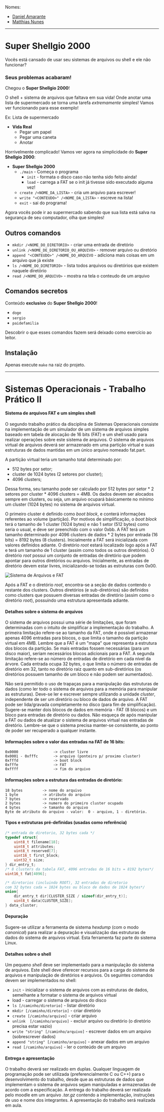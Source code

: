 Nomes:

* [Daniel Amarante](https://github.com/amarantedaniel)
* [Matthias Nunes](https://github.com/execb5)

---

# Super Shellgio 2000

Vocês está cansado de usar seu sistemas de arquivos ou shell e ele não
funcionar?

### Seus problemas acabaram!

Chegou o **Super Shellgio 2000**!

O shell + sistema de arquivos que faltava em sua vida! Onde anotar uma lista de
supermercado se torna uma tarefa *extremamente* simples! Vamos ver funcionando
para esse exemplo!

Ex: Lista de supermercado

* **Vida Real**
	* Pegar um papel
	* Pegar uma caneta
	* Anotar

Horrivelmente complicado! Vamos ver agora na simplicidade do **Super Shellgio
2000**:

* **Super Shellgio 2000**
	* `./main` - Começa o programa
		* `init` - formata o disco caso não tenha sido feito ainda!
		* `load` - carrega a FAT se o init já tivesse sido executado alguma vez!
	* `create /<NOME_DA_LISTA>` - cria um arquivo para escrever!
	* `write "<CONTEUDO>" /<NOME_DA_LISTA>` - escreve na lista!
	* `exit` - sai do programa!

Agora vocês pode ir ao supermercado sabendo que sua lista está salva na
segurança de seu computador, olha que simples!

## Outros comandos

* `mkdir /<NOME_DO_DIRETORIO>` - criar uma entrada de diretório
* `unlink /<NOME_DE_DIRETORIO_OU_ARQUIVO>` - remover arquivo ou diretório
* `append "<CONTEUDO>" /<NOME_DO_ARQUIVO` - adiciona mais coisas em um arquivo
	que já existe
* `ls /<NOME_DO_DIRETORIO>`  - lista todos arquivos ou diretórios que existem
	naquele diretório
* `read /<NOME_DO_ARQUIVO>` - mostra na tela o conteudo de um arquivo

## Comandos secretos

Conteúdo **exclusivo** do **Super Shellgio 2000**!

* `doge`
* `sergio`
* `paidefamilia`

Descobrir o que esses comandos fazem será deixado como exercício ao leitor.

## Instalação

Apenas execute `make` na raiz do projeto.

---

# Sistemas Operacionais - Trabalho Prático II

#### Sistema de arquivos FAT e um simples shell

O segundo trabalho prático da disciplina de Sistemas Operacionais consiste na
implementação de um simulador de um sistema de arquivos simples baseado em
tabela de alocação de 16 bits (FAT) e um shell usado para realizar operações
sobre este sistema de arquivos.  O sistema de arquivos virtual de arquivos
deverá ser armazenado em uma partição virtual e suas estruturas de dados
mantidas em um único arquivo nomeado fat.part.

A partição virtual teria um tamanho total determinado por:
* 512 bytes por setor;
* cluster de 1024 bytes (2 setores por cluster);
* 4096 clusters;

Dessa forma, seu tamanho pode ser calculado por 512 bytes por setor * 2 setores
por cluster * 4096 clusters = 4MB. Os dados devem ser alocados sempre em
clusters, ou seja, um arquivo ocupará básicamente no mínimo um cluster (1024
bytes) no sistema de arquivos virtual.

O primeiro cluster é definido como *boot block*, e conterá informações
referentes ao volume (partição).  Por motivos de simplificação, o *boot block*
terá o tamanho de 1 cluster (1024 bytes) e não 1 setor (512 bytes) como seria o
usual,  e  deve  ser  preenchido  com  o  valor  0xbb.   A  FAT  terá  um
tamanho determinado por 4096 clusters de dados * 2 bytes por entrada (16 bits) =
8192  bytes  (8  clusters).   Inicialmente  a  FAT  será  inicializada  com
valores definidos adiante.  O diretório *root* estará localizado logo após a FAT
e terá um tamanho de 1 cluster (assim como todos os outros diretórios).  O
diretório *root* possui um conjunto de entradas de diretório que podem apontar
para outros diretórios ou arquivos.  Inicialmente, as entradas de diretório
devem estar livres, inicializando-se todas as estruturas com 0x00.

![Sistema de Arquivos e FAT](https://raw.githubusercontent.com/execb5/shellgio/master/data/fat.png)

Após a FAT e o diretório *root*, encontra-se a seção de dados contendo o
restante dos clusters. Outros diretórios (e sub-diretórios) são definidos como
clusters que possuem diversas entradas de diretório (assim como o diretório
*root*), possuindo uma estrutura apresentada adiante.

#### Detalhes sobre o sistema de arquivos

O sistema de arquivos possui uma série de limitações, que foram determinadas com
o intuito de simplificar a implementação do trabalho.  A primeira limitação
refere-se ao tamanho da FAT, onde é possível armazenar apenas 4096 entradas para
blocos,  o que limita o tamanho da partição virtual em 4MB. Lembre que a FAT é
um "mapa" que representa a estrutura dos blocos da partição.  Se mais entradas
fossem necessárias (para um disco maior), seriam necessários blocos adicionais
para a FAT. A segunda limitação refere-se ao número de entradas de diretório em
cada nível da árvore.  Cada entrada ocupa 32 bytes, o que limita o número de
entradas de diretório em 32, tanto no diretório raiz quanto em sub-diretórios
(os diretórios possuem tamanho de um bloco e não podem ser aumentados).

Não será permitido o uso de trapaças para a manipulação das estruturas de dados
(como ler todo o sistema de arquivos para a memória para manipular as
estruturas). Deve-se ler e escrever sempre utilizando a unidade *cluster*,
independente  de  ser  um  diretório  ou  bloco  de  dados  de  arquivo.   A
FAT pode ser lida/gravada completamente no disco (para fim de simplificação).
Sugere-se manter dois blocos de dados em memória - FAT (8 blocos) e um bloco
para entradas de diretório ou dados.  Não esqueça de após manipular a FAT ou
dados de atualizar o sistema de arquivos virtual nas entradas de diretório.
Lembre-se que o sistema precisa manter-se consistente, ao ponto de poder ser
recuperado a qualquer instante.

#### Informações sobre o valor das entradas na FAT de 16 bits:
```
0x0000                -> cluster livre
0x0001 - 0xfffc       -> arquivo (ponteiro p/ proximo cluster)
0xfffd                -> boot block
0xfffe                -> FAT
0xffff                -> fim do arquivo
```

#### Informações sobre a estrutura das entradas de diretório:
```
18 bytes         -> nome do arquivo
1 byte           -> atributo do arquivo
7 bytes          -> reservado
2 bytes          -> numero do primeiro cluster ocupado
4 bytes          -> tamanho do arquivo
Byte de atributo do arquivo - valor:  0 - arquivo, 1 - diretório.
```

#### Tipos e estruturas pré-definidas (usadas como referência)
```C
/* entrada de diretorio, 32 bytes cada */
typedef struct{
	uint8_t filename[18];
	uint8_t attributes;
	uint8_t reserved[7];
	uint16_t first_block;
	uint32_t size;
} dir_entry_t;
/* 8 clusters da tabela FAT, 4096 entradas de 16 bits = 8192 bytes*/
uint16_t fat[4096];

/* diretorios (incluindo ROOT), 32 entradas de diretorio
com 32 bytes cada = 1024 bytes ou bloco de dados de 1024 bytes*/
union{
	dir_entry_t dir[CLUSTER_SIZE / sizeof(dir_entry_t)];
	uint8_t data[CLUSTER_SIZE];
} data_cluster;
```

#### Depuração

Sugere-se utilizar a ferramenta de sistema *hexdump* (com o modo *canonical*)
para  realizar  a  depuração  e  visualização  das  estruturas  de  dados  do
sistema de arquivos virtual.  Esta ferramenta faz parte do sistema Linux.

#### Detalhes sobre o shell

Um pequeno *shell* deve ser implementado para a manipulação do sistema de
arquivos. Este shell deve oferecer recursos  para  a  carga  do  sistema  de
arquivos  e  manipulação  de  diretórios  e  arquivos. Os  seguintes  comandos
devem ser implementados no shell:

* `init`  -  inicializar  o  sistema  de  arquivos  com  as  estruturas  de
	dados, semelhante a formatar o sistema de arquivos virtual
* load - carregar o sistema de arquivos do disco
* `ls [/caminho/diretorio]` - listar diretório
* `mkdir [/caminho/diretorio]` - criar diretório
* `create [/caminho/arquivo]` - criar arquivo
* `unlink  [/caminho/arquivo]`  -  excluir  arquivo  ou  diretório  (o  diretório
	precisa estar vazio)
* `write "string" [/caminho/arquivo]` - escrever dados em um arquivo
	(sobrescrever dados)
* `append "string" [/caminho/arquivo]` - anexar dados em um arquivo
* `read [/caminho/arquivo]` - ler o conteúdo de um arquivo


#### Entrega e apresentação

O trabalho deverá ser realizado em duplas.  Qualquer linguagem de programação
pode  ser  utilizada  (preferencialmente  C  ou  C++)  para  o  desenvolvimento
do trabalho, desde que as estruturas de dados que implementam o sistema  de
arquivos  sejam  manipuladas  e  armazenadas  de  acordo  com  a especificação.
A  entrega  do  trabalho  deverá  ser  realizada  pelo  moodle em um arquivo
*.tar.gz* contendo a implementação, instruções de uso e nome dos integrantes.  A
apresentação do trabalho será realizada em aula.

